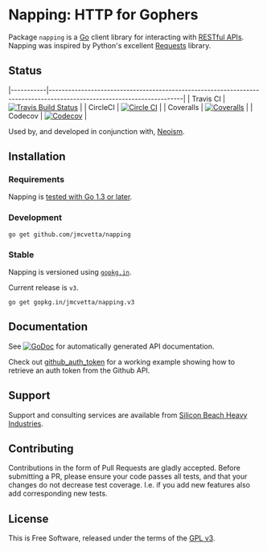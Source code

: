 # Napping: HTTP for Gophers

Package `napping` is a [Go][] client library for interacting with
[RESTful APIs][].  Napping was inspired  by Python's excellent [Requests][]
library.


## Status

|-----------|-----------------------------------------------------------------------------------------------------------------------|
| Travis CI | [![Travis Build Status](https://travis-ci.org/jmcvetta/napping.png)](https://travis-ci.org/jmcvetta/napping)          |
| CircleCI  | [![Circle CI](https://circleci.com/gh/jmcvetta/napping.svg?style=svg)](https://circleci.com/gh/jmcvetta/napping)      |
| Coveralls | [![Coveralls](https://img.shields.io/coveralls/jmcvetta/napping/master.svg)](https://coveralls.io/r/jmcvetta/napping) |
| Codecov   | [![Codecov](https://img.shields.io/codecov/c/github/jmcvetta/napping.svg)](https://codecov.io/gh/jmcvetta/napping)    |

Used by, and developed in conjunction with, [Neoism][].


## Installation 

### Requirements

Napping is [tested with Go 1.3 or later](https://github.com/jmcvetta/napping/blob/develop/.travis.yml#L2).


### Development

```
go get github.com/jmcvetta/napping
```

### Stable

Napping is versioned using [`gopkg.in`](http://gopkg.in).  

Current release is `v3`.

```
go get gopkg.in/jmcvetta/napping.v3
```


## Documentation

See [![GoDoc](http://godoc.org/github.com/jmcvetta/napping?status.png)](http://godoc.org/github.com/jmcvetta/napping)
for automatically generated API documentation.

Check out [github_auth_token][auth-token] for a working example
showing how to retrieve an auth token from the Github API.


## Support

Support and consulting services are available from [Silicon Beach Heavy
Industries](http://siliconheavy.com).



## Contributing

Contributions in the form of Pull Requests are gladly accepted.  Before
submitting a PR, please ensure your code passes all tests, and that your
changes do not decrease test coverage.  I.e. if you add new features also add
corresponding new tests.


## License

This is Free Software, released under the terms of the [GPL v3][].


[Go]:           http://golang.org
[RESTful APIs]: http://en.wikipedia.org/wiki/Representational_state_transfer#RESTful_web_APIs
[Requests]:     http://python-requests.org
[GPL v3]:       http://www.gnu.org/copyleft/gpl.html
[auth-token]:   https://github.com/jmcvetta/napping/blob/master/examples/github_auth_token/github_auth_token.go
[Neoism]:       https://github.com/jmcvetta/neoism
